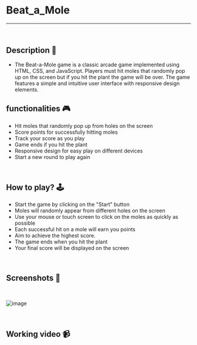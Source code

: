 # **Beat_a_Mole** 

---

<br>

## **Description 📃** 
- The Beat-a-Mole game is a classic arcade game implemented using HTML, CSS, and JavaScript. Players must hit moles that randomly pop up on the screen but if you hit the plant the game will be over. The game features a simple and intuitive user interface with responsive design elements.

## **functionalities 🎮** 
- Hit moles that randomly pop up from holes on the screen
- Score points for successfully hitting moles
- Track your score as you play
- Game ends if you hit the plant
- Responsive design for easy play on different devices
- Start a new round to play again
<br>

## **How to play? 🕹️**

- Start the game by clicking on the "Start" button
- Moles will randomly appear from different holes on the screen
- Use your mouse or touch screen to click on the moles as quickly as possible
- Each successful hit on a mole will earn you points
- Aim to achieve the highest score.
- The game ends when you hit the plant
- Your final score will be displayed on the screen
<br>

## **Screenshots 📸**
<br>

![image](../../Assets/Images/Beat_a_Mole.png)

<br>


## **Working video 📹**
<!-- add your working video over here -->
